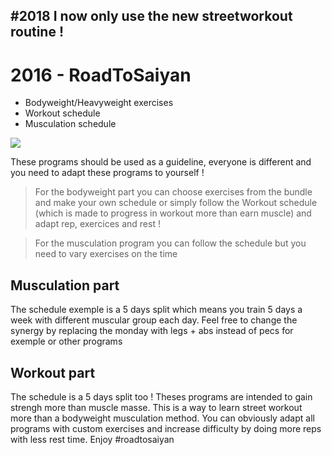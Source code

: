 #2018
I now only use the new streetworkout routine !
---
# 2016 - RoadToSaiyan 
* Bodyweight/Heavyweight exercises 
* Workout schedule 
* Musculation schedule 
 
![](https://gyazo.com/bd257d6e89d11017c7a8ef0a82c9fa58.png) 
 
These programs should be used as a guideline, everyone is different and you need to adapt these programs to yourself !  
> For the bodyweight part you can choose exercises from the bundle and make your own schedule or simply follow the Workout schedule (which is made to progress in workout more than earn muscle) and adapt rep, exercices and rest ! 
 
> For the musculation program you can follow the schedule but you need to vary exercises on the time 
 
## Musculation part 
The schedule exemple is a 5 days split which means you train 5 days a week with different muscular group each day. 
Feel free to change the synergy by replacing the monday with legs + abs instead of pecs for exemple or other programs 

## Workout part
The schedule is a 5 days split too ! Theses programs are intended to gain strengh more than muscle masse. This is a way to learn street workout more than a bodyweight musculation method. You can obviously adapt all programs with custom exercises and increase difficulty by doing more reps with less rest time. Enjoy #roadtosaiyan
